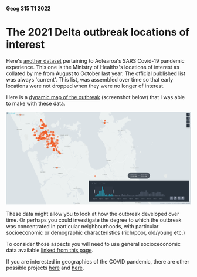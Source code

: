 **Geog 315 T1 2022**

# The 2021 Delta outbreak locations of interest
Here's [another dataset](loi.geojson?raw=true) pertaining to Aotearoa's SARS Covid-19 pandemic experience. This one is the Ministry of Healths's locations of interest as collated by me from August to October last year. The official published list was always 'current'. This list, was assembled over time so that early locations were not dropped when they were no longer of interest.

Here is a [dynamic map of the outbreak](https://southosullivan.com/misc/loi.html) (screenshot below) that I was able to make with these data.

<img src="../../slides/../../slides/simulation-models/images/loi-map-screenshot.png">

These data might allow you to look at how the outbreak developed over time. Or perhaps you could investigate the degree to which the outbreak was concentrated in particular neighbourhoods, with particular socioeconomic or demographic characteristics (rich/poor, old/young etc.) 

To consider those aspects you will need to use general socioceconomic data available [linked from this page](../aotearoa-new-zealand-census-data.html).

If you are interested in geographies of the COVID pandemic, there are other possible projects [here](../us-covid19/) and [here](../vaccination/).

